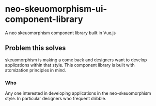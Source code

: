 # neo-skeuomorphism-ui-component-library
A neo skeuomorphism component library built in Vue.js 

## Problem this solves 
skeuomorphism is making a come back and designers want to develop applications within that style. This component library is built with atomization principles in mind. 

### Who
Any one interested in developing applications in the neo-skeuomorphism style. In particular designers who frequent dribble.  
